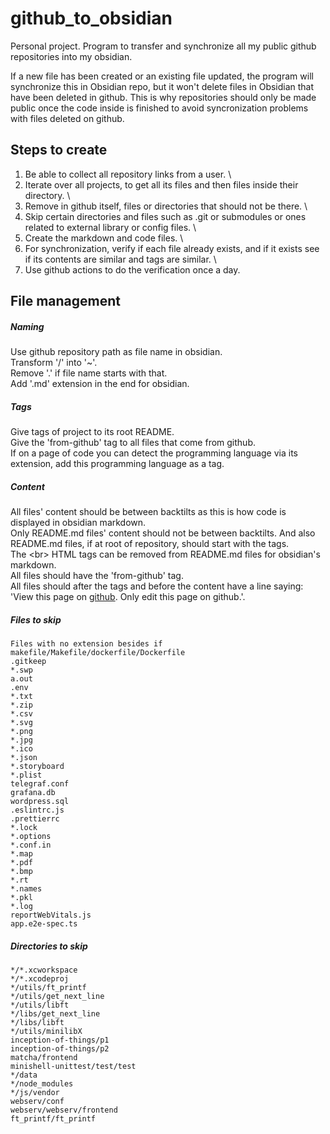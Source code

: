 # github_to_obsidian
Personal project. Program to transfer and synchronize all my public github repositories into my obsidian. 

If a new file has been created or an existing file updated, the program will synchronize this in Obsidian repo, but it won't delete files in Obsidian that have been deleted in github. This is why repositories should only be made public once the code inside is finished to avoid syncronization problems with files deleted on github.

## Steps to create
1. Be able to collect all repository links from a user. \
2. Iterate over all projects, to get all its files and then files inside their directory. \
3. Remove in github itself, files or directories that should not be there. \
4. Skip certain directories and files such as .git or submodules or ones related to external library or config files. \
5. Create the markdown and code files. \
6. For synchronization, verify if each file already exists, and if it exists see if its contents are similar and tags are similar. \
7. Use github actions to do the verification once a day.

## File management
##### Naming
Use github repository path as file name in obsidian.<br>
Transform '/' into '~'.<br>
Remove '.' if file name starts with that.<br>
Add '.md' extension in the end for obsidian.

##### Tags
Give tags of project to its root README.<br>
Give the 'from-github' tag to all files that come from github.<br>
If on a page of code you can detect the programming language via its extension, add this programming language as a tag.

##### Content
All files' content should be between backtilts as this is how code is displayed in obsidian markdown.<br>
Only README.md files' content should not be between backtilts. And also README.md files, if at root of repository, should start with the tags.<br>
The \<br\> HTML tags can be removed from README.md files for obsidian's markdown.<br>
All files should have the 'from-github' tag.<br>
All files should after the tags and before the content have a line saying: 'View this page on [github](appropriate_link). Only edit this page on github.'.

##### Files to skip
```
Files with no extension besides if makefile/Makefile/dockerfile/Dockerfile
.gitkeep
*.swp
a.out
.env
*.txt 
*.zip
*.csv 
*.svg 
*.png
*.jpg
*.ico
*.json 
*.storyboard
*.plist
telegraf.conf
grafana.db
wordpress.sql
.eslintrc.js
.prettierrc
*.lock
*.options
*.conf.in
*.map
*.pdf
*.bmp
*.rt
*.names
*.pkl
*.log
reportWebVitals.js
app.e2e-spec.ts
```

##### Directories to skip
```
*/*.xcworkspace
*/*.xcodeproj
*/utils/ft_printf
*/utils/get_next_line
*/utils/libft
*/libs/get_next_line
*/libs/libft
*/utils/minilibX
inception-of-things/p1
inception-of-things/p2
matcha/frontend
minishell-unittest/test/test
*/data
*/node_modules
*/js/vendor
webserv/conf
webserv/webserv/frontend
ft_printf/ft_printf
```


